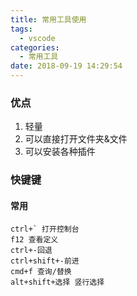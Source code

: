 ```yaml
---
title: 常用工具使用
tags:
  - vscode
categories:
  - 常用工具
date: 2018-09-19 14:29:54
---
```

### 优点

1. 轻量
2. 可以直接打开文件夹&文件
3. 可以安装各种插件

### 快键键

#### 常用
```
ctrl+` 打开控制台
f12 查看定义
ctrl+-回退
ctrl+shift+-前进
cmd+f 查询/替换
alt+shift+选择 竖行选择
```